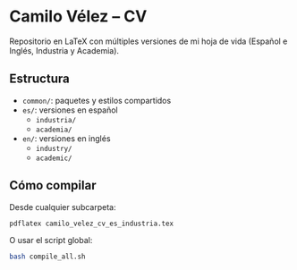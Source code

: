 # Camilo Vélez – CV

Repositorio en LaTeX con múltiples versiones de mi hoja de vida (Español e Inglés, Industria y Academia).

## Estructura

- `common/`: paquetes y estilos compartidos
- `es/`: versiones en español
  - `industria/`
  - `academia/`
- `en/`: versiones en inglés
  - `industry/`
  - `academic/`

## Cómo compilar

Desde cualquier subcarpeta:

```bash
pdflatex camilo_velez_cv_es_industria.tex
```

O usar el script global:
```bash
bash compile_all.sh
```
